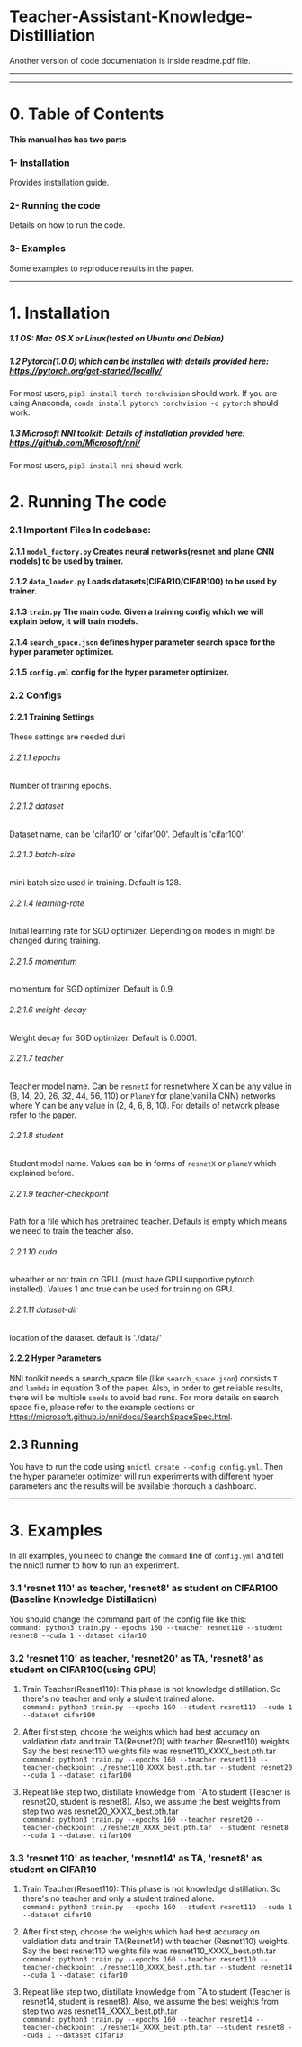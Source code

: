 # Teacher-Assistant-Knowledge-Distilliation

Another version of code documentation is inside readme.pdf file.   

----------------
----------------

# 0. Table of Contents
#### This manual has has two parts
### 1- Installation
Provides installation guide.
### 2- Running the code
Details on how to run the code.
### 3- Examples
Some examples to reproduce results in the paper.

----------------
# 1. Installation
##### 1.1 OS: Mac OS X or Linux(tested on Ubuntu and Debian)
##### 1.2 Pytorch(1.0.0) which can be installed with details provided here: https://pytorch.org/get-started/locally/
For most users, ```pip3 install torch torchvision``` should work.
If you are using Anaconda, ```conda install pytorch torchvision -c pytorch``` should work. 
##### 1.3 Microsoft NNI toolkit: Details of installation provided here: https://github.com/Microsoft/nni/
For most users, ```pip3 install nni``` should work.


# 2. Running The code
### 2.1 Important Files In codebase: 
#### 2.1.1 `model_factory.py` Creates neural networks(resnet and plane CNN models)  to be used by trainer.
#### 2.1.2 `data_loader.py` Loads datasets(CIFAR10/CIFAR100) to be used by trainer.
#### 2.1.3 `train.py` The main code. Given a training config which we will explain below, it will train models.
#### 2.1.4 `search_space.json` defines hyper parameter search space for the hyper parameter optimizer.
#### 2.1.5 `config.yml` config for the hyper parameter optimizer.

### 2.2 Configs
#### 2.2.1 Training Settings
These settings are needed duri
###### 2.2.1.1 epochs
Number of training epochs.
###### 2.2.1.2 dataset
Dataset name, can be 'cifar10' or 'cifar100'. Default is 'cifar100'.
###### 2.2.1.3 batch-size
mini batch size used in training. Default is 128.
###### 2.2.1.4 learning-rate
Initial learning rate for SGD optimizer. Depending on models in might be changed during training.
###### 2.2.1.5 momentum
momentum for SGD optimizer. Default is 0.9.
###### 2.2.1.6 weight-decay
Weight decay for SGD optimizer. Default is 0.0001.
###### 2.2.1.7 teacher
Teacher model name.
Can be `resnetX` for resnetwhere X can be any value in (8, 14, 20, 26, 32, 44, 56, 110)
or `PlaneY` for plane(vanilla CNN) networks where Y can be any value in (2, 4, 6, 8, 10). For details of network please refer to the paper.
###### 2.2.1.8 student
Student model name.
Values can be in forms of `resnetX` or `planeY` which explained before.
###### 2.2.1.9 teacher-checkpoint
Path for a file which has pretrained teacher. Defauls is empty which means we need to train the teacher also.
###### 2.2.1.10 cuda
wheather or not train on GPU. (must have GPU supportive pytorch installed). Values 1 and true can be used for training on GPU.
###### 2.2.1.11 dataset-dir
location of the dataset. default is './data/'

#### 2.2.2 Hyper Parameters 
NNI toolkit needs a search_space file (like `search_space.json`) consists `T` and `lambda` in equation 3 of the paper. Also, in order to get reliable results, there will be multiple `seeds` to avoid bad runs. For more details on search space file, please refer to the example sections or https://microsoft.github.io/nni/docs/SearchSpaceSpec.html. 

## 2.3 Running
You have to run the code using `nnictl create --config config.yml`. Then the hyper parameter optimizer will run experiments with different hyper parameters and the results will be available thorough a dashboard.

------

# 3. Examples
In all examples, you need to change the `command` line of `config.yml` and tell the nnictl runner to how to run an experiment.


### 3.1 'resnet 110' as teacher, 'resnet8' as student  on CIFAR100 (Baseline Knowledge Distillation)
You should change the command part of the config file like this:   
`command: python3 train.py --epochs 160 --teacher resnet110 --student resnet8 --cuda 1 --dataset cifar10`

### 3.2 'resnet 110' as teacher, 'resnet20' as TA, 'resnet8' as student  on CIFAR100(using GPU)
1. Train Teacher(Resnet110): This phase is not knowledge distillation. So there's no teacher and only a student trained alone.   
`command: python3 train.py --epochs 160 --student resnet110 --cuda 1 --dataset cifar100`

2. After first step, choose the weights which had best accuracy on valdiation data and train TA(Resnet20) with teacher (Resnet110) weights. Say the best resnet110 weights file was resnet110_XXXX_best.pth.tar   
`command: python3 train.py --epochs 160 --teacher resnet110 --teacher-checkpoint ./resnet110_XXXX_best.pth.tar --student resnet20 --cuda 1 --dataset cifar100`

3. Repeat like step two, distillate knowledge from TA to student (Teacher is resnet20, student is resnet8). Also, we assume the best weights from step two was resnet20_XXXX_best.pth.tar       
`command: python3 train.py --epochs 160 --teacher resnet20 --teacher-checkpoint ./resnet20_XXXX_best.pth.tar  --student resnet8 --cuda 1 --dataset cifar100`



### 3.3 'resnet 110' as teacher, 'resnet14' as TA, 'resnet8' as student  on CIFAR10
1. Train Teacher(Resnet110): This phase is not knowledge distillation. So there's no teacher and only a student trained alone.   
`command: python3 train.py --epochs 160 --student resnet110 --cuda 1 --dataset cifar10`

2. After first step, choose the weights which had best accuracy on valdiation data and train TA(Resnet14) with teacher (Resnet110) weights. Say the best resnet110 weights file was resnet110_XXXX_best.pth.tar
`command: python3 train.py --epochs 160 --teacher resnet110 --teacher-checkpoint ./resnet110_XXXX_best.pth.tar --student resnet14 --cuda 1 --dataset cifar10`

3. Repeat like step two, distillate knowledge from TA to student (Teacher is resnet14, student is resnet8). Also, we assume the best weights from step two was resnet14_XXXX_best.pth.tar     
`command: python3 train.py --epochs 160 --teacher resnet14 --teacher-checkpoint ./resnet14_XXXX_best.pth.tar --student resnet8 --cuda 1 --dataset cifar10`
